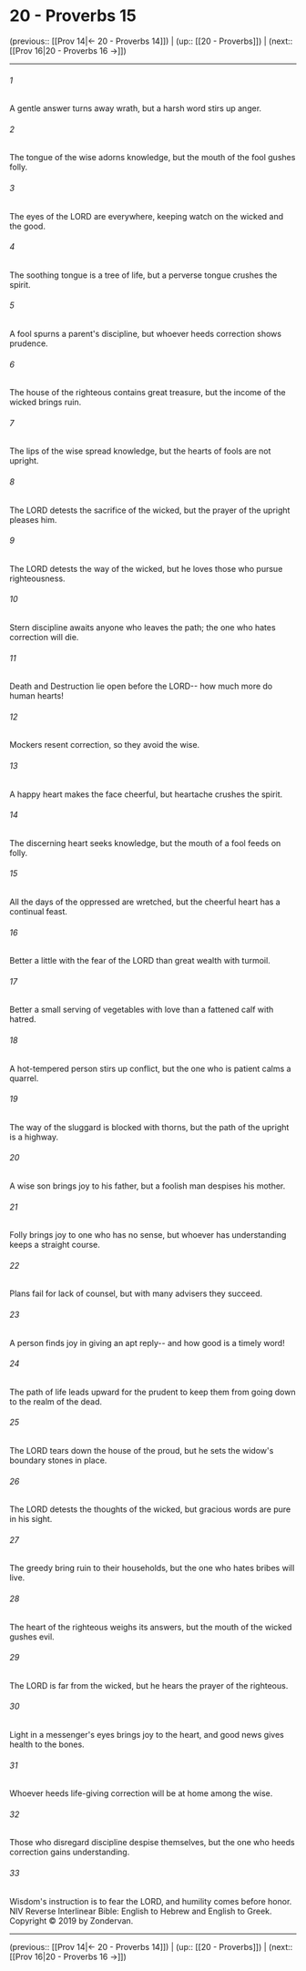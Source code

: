 # 20 - Proverbs 15

(previous:: [[Prov 14|← 20 - Proverbs 14]]) | (up:: [[20 - Proverbs]]) | (next:: [[Prov 16|20 - Proverbs 16 →]])

***


###### 1 
A gentle answer turns away wrath, but a harsh word stirs up anger. 

###### 2 
The tongue of the wise adorns knowledge, but the mouth of the fool gushes folly. 

###### 3 
The eyes of the LORD are everywhere, keeping watch on the wicked and the good. 

###### 4 
The soothing tongue is a tree of life, but a perverse tongue crushes the spirit. 

###### 5 
A fool spurns a parent's discipline, but whoever heeds correction shows prudence. 

###### 6 
The house of the righteous contains great treasure, but the income of the wicked brings ruin. 

###### 7 
The lips of the wise spread knowledge, but the hearts of fools are not upright. 

###### 8 
The LORD detests the sacrifice of the wicked, but the prayer of the upright pleases him. 

###### 9 
The LORD detests the way of the wicked, but he loves those who pursue righteousness. 

###### 10 
Stern discipline awaits anyone who leaves the path; the one who hates correction will die. 

###### 11 
Death and Destruction lie open before the LORD-- how much more do human hearts! 

###### 12 
Mockers resent correction, so they avoid the wise. 

###### 13 
A happy heart makes the face cheerful, but heartache crushes the spirit. 

###### 14 
The discerning heart seeks knowledge, but the mouth of a fool feeds on folly. 

###### 15 
All the days of the oppressed are wretched, but the cheerful heart has a continual feast. 

###### 16 
Better a little with the fear of the LORD than great wealth with turmoil. 

###### 17 
Better a small serving of vegetables with love than a fattened calf with hatred. 

###### 18 
A hot-tempered person stirs up conflict, but the one who is patient calms a quarrel. 

###### 19 
The way of the sluggard is blocked with thorns, but the path of the upright is a highway. 

###### 20 
A wise son brings joy to his father, but a foolish man despises his mother. 

###### 21 
Folly brings joy to one who has no sense, but whoever has understanding keeps a straight course. 

###### 22 
Plans fail for lack of counsel, but with many advisers they succeed. 

###### 23 
A person finds joy in giving an apt reply-- and how good is a timely word! 

###### 24 
The path of life leads upward for the prudent to keep them from going down to the realm of the dead. 

###### 25 
The LORD tears down the house of the proud, but he sets the widow's boundary stones in place. 

###### 26 
The LORD detests the thoughts of the wicked, but gracious words are pure in his sight. 

###### 27 
The greedy bring ruin to their households, but the one who hates bribes will live. 

###### 28 
The heart of the righteous weighs its answers, but the mouth of the wicked gushes evil. 

###### 29 
The LORD is far from the wicked, but he hears the prayer of the righteous. 

###### 30 
Light in a messenger's eyes brings joy to the heart, and good news gives health to the bones. 

###### 31 
Whoever heeds life-giving correction will be at home among the wise. 

###### 32 
Those who disregard discipline despise themselves, but the one who heeds correction gains understanding. 

###### 33 
Wisdom's instruction is to fear the LORD, and humility comes before honor. NIV Reverse Interlinear Bible: English to Hebrew and English to Greek. Copyright © 2019 by Zondervan.

***

(previous:: [[Prov 14|← 20 - Proverbs 14]]) | (up:: [[20 - Proverbs]]) | (next:: [[Prov 16|20 - Proverbs 16 →]])
